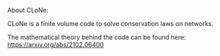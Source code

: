 About CLoNe:

CLoNe is a finite volume code to solve conservation laws on networks.

The mathematical theory behind the code can be found here: https://arxiv.org/abs/2102.06400
